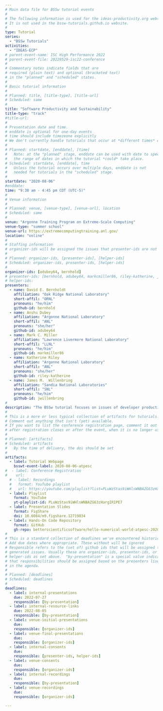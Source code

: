 ```yaml
---
# Main data file for BSSw tutorial events
#
# The following information is used for the ideas-productivity.org website only.
# It is not used in the bssw-tutorials.github.io website.
#
type: Tutorial
series:
  - "BSSw Tutorials"
activities:
  - "IDEAS-ECP"
# parent-event-name: ISC High Performance 2022
# parent-event-file: 20220529-isc22-conference
#
# Commentary notes indicate fields that are
# required (plain text) and optional (bracketed text)
# in the "planned" and "scheduled" states.
#
# Basic tutorial information
#
# Planned: title, [title-type], [title-url]
# Scheduled: same
#
title: "Software Productivity and Sustainability"
title-type: "track"
#title-url:
#
# Presentation date and time.
# enddate is optional for one-day events
# time should include timezeone explicitly
# We don't currently handle tutorials that occur at *different times* on multiple days
#
# Planned: startdate, [enddate], [time]
#   Note: at the "planned" stage, enddate can be used with date to specify
#   the range of dates in which the tutorial *could* take place.
# Scheduled: startdate, [enddate], time
#   Unless the tutorial occurs over multiple days, enddate is not
#   needed for tutorials in the "scheduled" stage.
#
startdate: "2020-08-06"
#enddate: 
time: "9:30 am - 4:45 pm CDT (UTC-5)"
#
# Venue information
#
# Planned: venue, [venue-type], [venue-url], location
# Scheduled: same
#
venue: "Argonne Training Program on Extreme-Scale Computing"
venue-type: "summer school"
venue-url: https://extremecomputingtraining.anl.gov/
location: "online"
#
# Staffing information
# organizer-ids will be assigned the issues that presenter-ids are not doing, basically
#
# Planned: organizer-ids, [presenter-ids], [helper-ids]
# Scheduled: organizer-ids, presenter-ids, [helper-ids]
#
organizer-ids: [adubey64, bernhold]
# presenter-ids: [bernhold, adubey64, markcmiller86, riley-katherine, jwillenbring]
# helper-ids: 
presenters:
  - name: David E. Bernholdt
    affiliation: "Oak Ridge National Laboratory"
    short-affil: "ORNL"
    pronouns: "he/him"
    github-id: bernhold
  - name: Anshu Dubey
    affiliation: "Argonne National Laboratory"
    short-affil: "ANL"
    pronouns: "she/her"
    github-id: adubey64
  - name: Mark C. Miller
    affiliation: "Lawrence Livermore National Laboratory"
    short-affil: "LLNL"
    pronouns: "he/him"
    github-id: markmiller86
  - name: Katherine Riley
    affiliation: "Argonne National Laboratory"
    short-affil: "ANL"
    pronouns: "she/her"
    github-id: riley-katherine
  - name: James M.  Willenbring
    affiliation: "Sandia National Laboratories"
    short-affil: "SNL"
    pronouns: "he/him"
    github-id: jwillenbring
#
description: "The BSSw tutorial focuses on issues of developer productivity, software sustainability, and reproducibility in scientific research software, particularly targeting high-performance computers."
#
# This is a more or less typical collection of artifacts for tutorials.
# Comment out anything that isn't (yet) available.
# If you want to list the conference registration page, comment it out
# after registration closes or after the event, when it is no longer useful.
#
# Planned: [artifacts]
# Scheduled: artifacts
#   By the time of delivery, the doi should be set
#
artifacts:
  - label: Tutorial Webpage
    bsswt-event-label: 2020-08-06-atpesc
#  - label: Conference Registration
#    url: 
  # - label: Recordings
  #   format: YouTube playlist
  #   url: https://youtube.com/playlist?list=PLuWzStas9iWHlsWNBAZG63zHargIRIPE7
  - label: Playlist
    format: YouTube
    yt-playlist-id: PLuWzStas9iWHlsWNBAZG63zHargIRIPE7
  - label: Presentation Slides
    format: FigShare
    doi: 10.6084/m9.figshare.12719834
  - label: Hands-On Code Repository
    format: GitHub
    gh-repo: betterscientificsoftware/hello-numerical-world-atpesc-2020
#
# This is a standard collection of deadlines we've encountered historically
# Add due dates where appropriate. Those without will be ignored
# Responsible refers to the (set of) github ids that will be assigned to
# generated issues. Usually these are organizer-ids, presenter-ids, or
# helper-ids as set above.  "by-presentation" is a special value indicating
# that responsibilities should be assigned based on the presenters liseted
# in the agenda.
#
# Planned: [deadlines]
# Scheduled: deadlines
#
deadlines:
  - label: internal-presentations
    due: 2022-07-27
    responsible: [by-presentation]
  - label: internal-resource-links
    due: 2022-08-05
    responsible: [by-presentation]
  - label: venue-initial-presentations
    due: 
    responsible: [organizer-ids]
  - label: venue-final-presentations
    due: 
    responsible: [organizer-ids]
  - label: internal-consents
    due:
    responsible: [presenter-ids, helper-ids]
  - label: venue-consents
    due: 
    responsible: [organizer-ids]
  - label: internal-recordings
    due: 
    responsible: [by-presentation]
  - label: venue-recordings
    due: 
    responsible: [organizer-ids]

---
```



